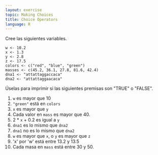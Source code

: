 ```yaml
---
layout: exercise
topic: Making Choices
title: Choice Operators
language: R
---
```

Cree las siguientes variables.

```
w <- 10.2
x <- 1.3
y <- 2.8
z <- 17.5
colors <- c("red", "blue", "green")
masses <- c(45.2, 36.1, 27.8, 81.6, 42.4)
dna1 <- "attattaggaccaca"
dna2 <- "attattaggaacaca"
```

Úselas para imprimir si las siguientes premisas son "TRUE" o "FALSE".

1. `w` es mayor que 10
2. `"green"` está en `colors`
3. `x` es mayor que `y`
4. Cada valor en `mass` es mayor que 40.
5. 2 * `x` + 0.2 es igual a `y`
6. `dna1` es lo mismo que `dna2`
7. `dna1` no es lo mismo que `dna2`
8. `w` es mayor que `x`, o `y` es mayor que `z`
9. 'x' por 'w' está entre 13.2 y 13.5
10. Cada masa en `mass` está entre 30 y 50.
